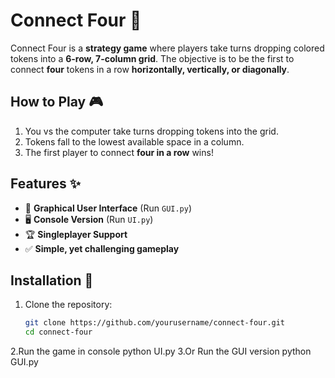 # Connect Four 🎲

Connect Four is a **strategy game** where players take turns dropping colored tokens into a **6-row, 7-column grid**. The objective is to be the first to connect **four** tokens in a row **horizontally, vertically, or diagonally**.

## How to Play 🎮
1. You vs the computer take turns dropping tokens into the grid.
2. Tokens fall to the lowest available space in a column.
3. The first player to connect **four in a row** wins!

## Features ✨
- 🎨 **Graphical User Interface** (Run `GUI.py`)
- 🖥️ **Console Version** (Run `UI.py`)
- 🏆 **Singleplayer Support**
- ✅ **Simple, yet challenging gameplay**

## Installation 🚀
1. Clone the repository:
   ```bash
   git clone https://github.com/yourusername/connect-four.git
   cd connect-four
2.Run the game in console
  python UI.py
3.Or Run the GUI version
  python GUI.py


